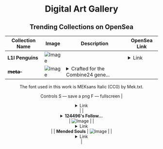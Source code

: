 <div align="center">

# Digital Art Gallery

## Trending Collections on OpenSea

| Collection Name                       | Image                                                                                     | Description                       | OpenSea Link                                                                                          |
|---------------------------------------|-------------------------------------------------------------------------------------------|-----------------------------------|--------------------------------------------------------------------------------------------------------|
| **L1l Penguins** | ![Image](https://i.seadn.io/s/raw/files/edf9160bffb12e8b5eb6d70055da986b.png?w=500&auto=format?w=200&auto=format) |  | <details><summary>Link</summary>[L1l Penguins](https://opensea.io/collection/l1l-penguins-136)</details> |
| **m̶e̶t̶a̶** | ![Image](https://i.seadn.io/s/raw/files/dc7ec3ade16bb6545b022e8d2585f07d.png?w=500&auto=format?w=200&auto=format) | <details><summary>Crafted for the Combine24 gene...</summary>Crafted for the Combine24 generative art competition by the Finnish National Gallery, this project distills all 80,610 entries obtained through the gallery’s API to their most elemental components: artist names, titles (in all available languages), and inventory numbers. After selecting a specific entry, the algorithm generates an artwork based on the textual information of this entry through a blend of typography and dithering. The selected entry is displayed underneath. The metadata—once a repository of meaning—now flits between partial readability and pure abstraction, creating a fragile thread that ties any output of the algorithm back to its source.

The font used in this work is MEKsans Italic (CC0) by Mek.txt.

Controls
S — save a png
F — fullscreen</details> | <details><summary>Link</summary>[m̶e̶t̶a̶](https://opensea.io/collection/meta-184)</details> |
| **<details><summary>124496's Follow...</summary>124496's Follower</details>** | ![Image](https://i.seadn.io/s/raw/files/19f9f090920392cc3650cbdf4361755b.png?w=500&auto=format?w=200&auto=format) |  | <details><summary>Link</summary>[124496's Follower](https://opensea.io/collection/124496-s-follower)</details> |
| **Mended Souls** | ![Image](https://i.seadn.io/s/raw/files/3ca60af7aef390c5080c0748a49ce271.png?w=500&auto=format?w=200&auto=format) |  | <details><summary>Link</summary>[Mended Souls](https://opensea.io/collection/mended-souls)</details> |

</div>